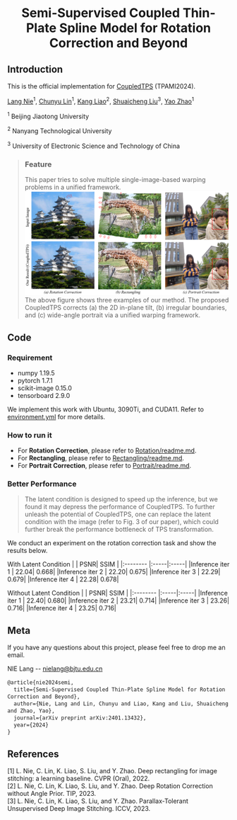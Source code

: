 # <p align="center">Semi-Supervised Coupled Thin-Plate Spline Model for Rotation Correction and Beyond

## Introduction
This is the official implementation for [CoupledTPS](https://arxiv.org/abs/2401.13432) (TPAMI2024).

[Lang Nie](https://nie-lang.github.io/)<sup>1</sup>, [Chunyu Lin](https://faculty.bjtu.edu.cn/8549/)<sup>1</sup>, [Kang Liao](https://kangliao929.github.io/)<sup>2</sup>, [Shuaicheng Liu](http://www.liushuaicheng.org/)<sup>3</sup>, [Yao Zhao](https://faculty.bjtu.edu.cn/5900/)<sup>1</sup>

<sup>1</sup> Beijing Jiaotong University

<sup>2</sup> Nanyang Technological University

<sup>3</sup> University of Electronic Science and Technology of China

> ### Feature
> This paper tries to solve multiple single-image-based warping problems in a unified framework. 
![image](https://github.com/nie-lang/CoupledTPS/blob/main/fig.png)
The above figure shows three examples of our method. The proposed CoupledTPS corrects (a) the 2D in-plane tilt, (b) irregular boundaries, and (c) wide-angle portrait via a unified warping framework.

## Code
### Requirement
* numpy 1.19.5
* pytorch 1.7.1
* scikit-image 0.15.0
* tensorboard 2.9.0

We implement this work with Ubuntu, 3090Ti, and CUDA11. Refer to [environment.yml](https://github.com/nie-lang/CoupledTPS/blob/main/environment.yml) for more details.

### How to run it
* For **Rotation Correction**, please refer to [Rotation/readme.md](https://github.com/nie-lang/CoupledTPS/blob/main/rotation/readme.md).
* For **Rectangling**, please refer to [Rectangling/readme.md](https://github.com/nie-lang/CoupledTPS/blob/main/rectangling/readme.md).
* For **Portrait Correction**, please refer to [Portrait/readme.md](https://github.com/nie-lang/CoupledTPS/blob/main/portrait/readme.md).

### Better Performance
> The latent condition is designed to speed up the inference, but we found it may depress the performance of CoupledTPS. To further unleash the potential of CoupledTPS, one can replace the latent condition with the image (refer to Fig. 3 of our paper), which could further break the performance bottleneck of TPS transformation.

We conduct an experiment on the rotation correction task and show the results below.

With Latent Condition
|  | PSNR| SSIM |
|:-------- |:-----|:-----|
|Inference iter 1  | 22.04|  0.668|
|Inference iter 2  | 22.20|  0.675|
|Inference iter 3  | 22.29|  0.679|
|Inference iter 4  | 22.28|  0.678|

Without Latent Condition
|  | PSNR| SSIM |
|:-------- |:-----|:-----|
|Inference iter 1  | 22.40| 0.680|
|Inference iter 2  | 23.21| 0.714|
|Inference iter 3  | 23.26| 0.716|
|Inference iter 4  | 23.25| 0.716|




## Meta
If you have any questions about this project, please feel free to drop me an email.

NIE Lang -- nielang@bjtu.edu.cn
```
@article{nie2024semi,
  title={Semi-Supervised Coupled Thin-Plate Spline Model for Rotation Correction and Beyond},
  author={Nie, Lang and Lin, Chunyu and Liao, Kang and Liu, Shuaicheng and Zhao, Yao},
  journal={arXiv preprint arXiv:2401.13432},
  year={2024}
}
```


## References
[1] L. Nie, C. Lin, K. Liao, S. Liu, and Y. Zhao. Deep rectangling for image stitching: a learning baseline. CVPR (Oral), 2022.  
[2] L. Nie, C. Lin, K. Liao, S. Liu, and Y. Zhao. Deep Rotation Correction without Angle Prior. TIP, 2023.   
[3] L. Nie, C. Lin, K. Liao, S. Liu, and Y. Zhao. Parallax-Tolerant Unsupervised Deep Image Stitching. ICCV, 2023.   



